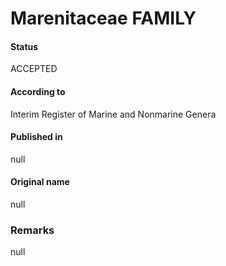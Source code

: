 # Marenitaceae FAMILY

#### Status
ACCEPTED

#### According to
Interim Register of Marine and Nonmarine Genera

#### Published in
null

#### Original name
null

### Remarks
null